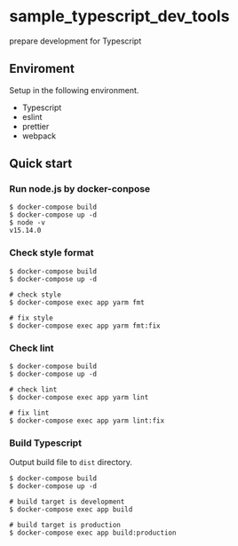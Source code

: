 # sample_typescript_dev_tools
prepare development for Typescript

## Enviroment
Setup in the following environment.

* Typescript
* eslint
* prettier
* webpack

## Quick start

### Run node.js by docker-conpose

```
$ docker-compose build
$ docker-compose up -d
$ node -v
v15.14.0
```

### Check style format

```
$ docker-compose build
$ docker-compose up -d

# check style
$ docker-compose exec app yarm fmt

# fix style
$ docker-compose exec app yarm fmt:fix
```

### Check lint

```
$ docker-compose build
$ docker-compose up -d

# check lint
$ docker-compose exec app yarm lint

# fix lint
$ docker-compose exec app yarm lint:fix
```

### Build Typescript

Output build file to `dist` directory.

```
$ docker-compose build
$ docker-compose up -d

# build target is development
$ docker-compose exec app build

# build target is production
$ docker-compose exec app build:production
```
